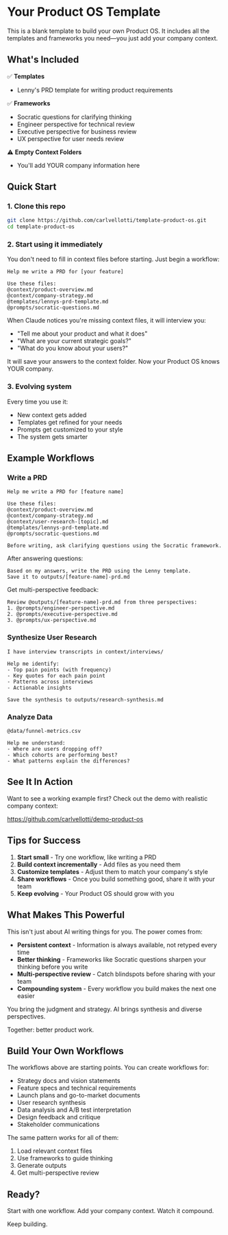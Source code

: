 # Your Product OS Template

This is a blank template to build your own Product OS. It includes all the templates and frameworks you need—you just add your company context.

## What's Included

✅ **Templates**
- Lenny's PRD template for writing product requirements

✅ **Frameworks**
- Socratic questions for clarifying thinking
- Engineer perspective for technical review
- Executive perspective for business review
- UX perspective for user needs review

⚠️ **Empty Context Folders**
- You'll add YOUR company information here

## Quick Start

### 1. Clone this repo
```bash
git clone https://github.com/carlvellotti/template-product-os.git
cd template-product-os
```

### 2. Start using it immediately

You don't need to fill in context files before starting. Just begin a workflow:

```
Help me write a PRD for [your feature]

Use these files:
@context/product-overview.md
@context/company-strategy.md
@templates/lennys-prd-template.md
@prompts/socratic-questions.md
```

When Claude notices you're missing context files, it will interview you:
- "Tell me about your product and what it does"
- "What are your current strategic goals?"
- "What do you know about your users?"

It will save your answers to the context folder. Now your Product OS knows YOUR company.

### 3. Evolving system

Every time you use it:
- New context gets added
- Templates get refined for your needs
- Prompts get customized to your style
- The system gets smarter

## Example Workflows

### Write a PRD

```
Help me write a PRD for [feature name]

Use these files:
@context/product-overview.md
@context/company-strategy.md
@context/user-research-[topic].md
@templates/lennys-prd-template.md
@prompts/socratic-questions.md

Before writing, ask clarifying questions using the Socratic framework.
```

After answering questions:

```
Based on my answers, write the PRD using the Lenny template.
Save it to outputs/[feature-name]-prd.md
```

Get multi-perspective feedback:

```
Review @outputs/[feature-name]-prd.md from three perspectives:
1. @prompts/engineer-perspective.md
2. @prompts/executive-perspective.md
3. @prompts/ux-perspective.md
```

### Synthesize User Research

```
I have interview transcripts in context/interviews/

Help me identify:
- Top pain points (with frequency)
- Key quotes for each pain point
- Patterns across interviews
- Actionable insights

Save the synthesis to outputs/research-synthesis.md
```

### Analyze Data

```
@data/funnel-metrics.csv

Help me understand:
- Where are users dropping off?
- Which cohorts are performing best?
- What patterns explain the differences?
```

## See It In Action

Want to see a working example first? Check out the demo with realistic company context:

https://github.com/carlvellotti/demo-product-os

## Tips for Success

1. **Start small** - Try one workflow, like writing a PRD
2. **Build context incrementally** - Add files as you need them
3. **Customize templates** - Adjust them to match your company's style
4. **Share workflows** - Once you build something good, share it with your team
5. **Keep evolving** - Your Product OS should grow with you

## What Makes This Powerful

This isn't just about AI writing things for you. The power comes from:

- **Persistent context** - Information is always available, not retyped every time
- **Better thinking** - Frameworks like Socratic questions sharpen your thinking before you write
- **Multi-perspective review** - Catch blindspots before sharing with your team
- **Compounding system** - Every workflow you build makes the next one easier

You bring the judgment and strategy. AI brings synthesis and diverse perspectives.

Together: better product work.

## Build Your Own Workflows

The workflows above are starting points. You can create workflows for:

- Strategy docs and vision statements
- Feature specs and technical requirements
- Launch plans and go-to-market documents
- User research synthesis
- Data analysis and A/B test interpretation
- Design feedback and critique
- Stakeholder communications

The same pattern works for all of them:
1. Load relevant context files
2. Use frameworks to guide thinking
3. Generate outputs
4. Get multi-perspective review

## Ready?

Start with one workflow. Add your company context. Watch it compound.

Keep building.

